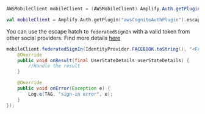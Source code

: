 <amplify-block-switcher>
 <amplify-block name="Java">

```java
AWSMobileClient mobileClient = (AWSMobileClient) Amplify.Auth.getPlugin("awsCognitoAuthPlugin").getEscapeHatch();
```

 </amplify-block>
 <amplify-block name="Kotlin">

 ```kotlin
val mobileClient = Amplify.Auth.getPlugin("awsCognitoAuthPlugin").escapeHatch as AWSMobileClient?
```

 </amplify-block>
</amplify-block-switcher>

You can use the escape hatch to `federatedSignIn` with a valid token from other social providers. Find more details [here](https://docs.amplify.aws/sdk/auth/federated-identities/q/platform/android)

```java
mobileClient.federatedSignIn(IdentityProvider.FACEBOOK.toString(), "<FACEBOOK_TOKEN_HERE>", new Callback<UserStateDetails>() {
    @Override
    public void onResult(final UserStateDetails userStateDetails) {
        //Handle the result
    }

    @Override
    public void onError(Exception e) {
        Log.e(TAG, "sign-in error", e);
    }
});
```